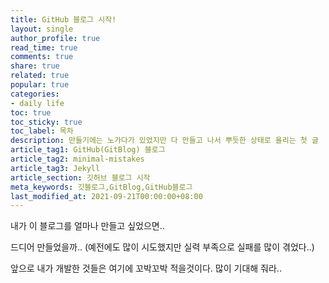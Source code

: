 ```yaml
---
title: GitHub 블로그 시작!
layout: single
author_profile: true
read_time: true
comments: true
share: true
related: true
popular: true
categories:
- daily life
toc: true
toc_sticky: true
toc_label: 목차
description: 만들기에는 노가다가 있었지만 다 만들고 나서 뿌듯한 상태로 올리는 첫 글
article_tag1: GitHub(GitBlog) 블로그
article_tag2: minimal-mistakes
article_tag3: Jekyll
article_section: 깃허브 블로그 시작
meta_keywords: 깃블로그,GitBlog,GitHub블로그
last_modified_at: 2021-09-21T00:00:00+08:00
---
```


내가 이 블로그를 얼마나 만들고 싶었으면.. 


드디어 만들었을까.. (예전에도 많이 시도했지만 실력 부족으로 실패를 많이 겪었다..)


앞으로 내가 개발한 것들은 여기에 꼬박꼬박 적을것이다. 많이 기대해 줘라..

